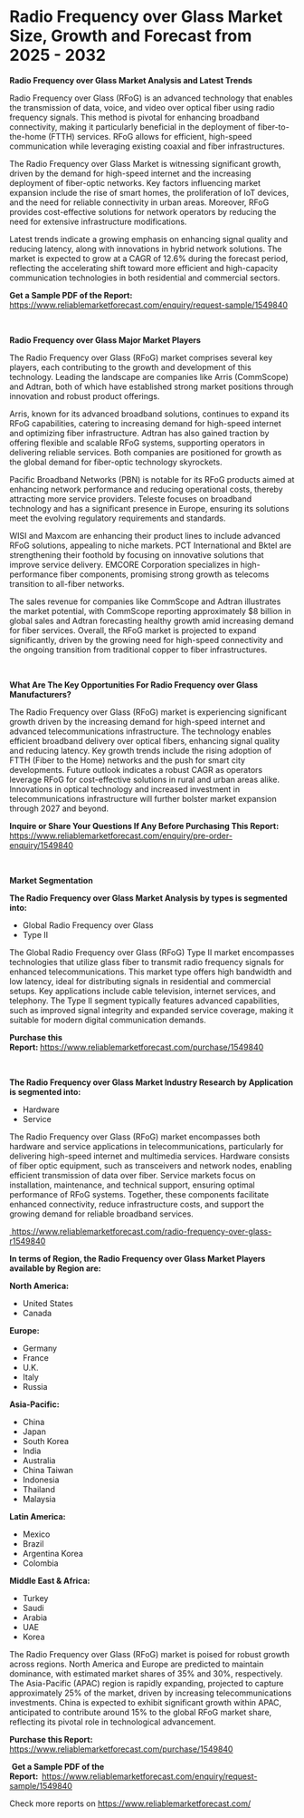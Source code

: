 <p><h1>Radio Frequency over Glass Market Size, Growth and Forecast from 2025 - 2032</h1></p><p><strong>Radio Frequency over Glass Market Analysis and Latest Trends</strong></p>
<p><p>Radio Frequency over Glass (RFoG) is an advanced technology that enables the transmission of data, voice, and video over optical fiber using radio frequency signals. This method is pivotal for enhancing broadband connectivity, making it particularly beneficial in the deployment of fiber-to-the-home (FTTH) services. RFoG allows for efficient, high-speed communication while leveraging existing coaxial and fiber infrastructures.</p><p>The Radio Frequency over Glass Market is witnessing significant growth, driven by the demand for high-speed internet and the increasing deployment of fiber-optic networks. Key factors influencing market expansion include the rise of smart homes, the proliferation of IoT devices, and the need for reliable connectivity in urban areas. Moreover, RFoG provides cost-effective solutions for network operators by reducing the need for extensive infrastructure modifications.</p><p>Latest trends indicate a growing emphasis on enhancing signal quality and reducing latency, along with innovations in hybrid network solutions. The market is expected to grow at a CAGR of 12.6% during the forecast period, reflecting the accelerating shift toward more efficient and high-capacity communication technologies in both residential and commercial sectors.</p></p>
<p><strong>Get a Sample PDF of the Report:&nbsp;</strong> <a href="https://www.reliablemarketforecast.com/enquiry/request-sample/1549840?utm_campaign=2268&utm_medium=2&utm_source=Github&utm_content=ia&utm_term=10022025&utm_id=radio-frequency-over-glass">https://www.reliablemarketforecast.com/enquiry/request-sample/1549840</a></p>
<p>&nbsp;</p>
<p><strong>Radio Frequency over Glass Major Market Players</strong></p>
<p><p>The Radio Frequency over Glass (RFoG) market comprises several key players, each contributing to the growth and development of this technology. Leading the landscape are companies like Arris (CommScope) and Adtran, both of which have established strong market positions through innovation and robust product offerings. </p><p>Arris, known for its advanced broadband solutions, continues to expand its RFoG capabilities, catering to increasing demand for high-speed internet and optimizing fiber infrastructure. Adtran has also gained traction by offering flexible and scalable RFoG systems, supporting operators in delivering reliable services. Both companies are positioned for growth as the global demand for fiber-optic technology skyrockets.</p><p>Pacific Broadband Networks (PBN) is notable for its RFoG products aimed at enhancing network performance and reducing operational costs, thereby attracting more service providers. Teleste focuses on broadband technology and has a significant presence in Europe, ensuring its solutions meet the evolving regulatory requirements and standards.</p><p>WISI and Maxcom are enhancing their product lines to include advanced RFoG solutions, appealing to niche markets. PCT International and Bktel are strengthening their foothold by focusing on innovative solutions that improve service delivery. EMCORE Corporation specializes in high-performance fiber components, promising strong growth as telecoms transition to all-fiber networks.</p><p>The sales revenue for companies like CommScope and Adtran illustrates the market potential, with CommScope reporting approximately $8 billion in global sales and Adtran forecasting healthy growth amid increasing demand for fiber services. Overall, the RFoG market is projected to expand significantly, driven by the growing need for high-speed connectivity and the ongoing transition from traditional copper to fiber infrastructures.</p></p>
<p>&nbsp;</p>
<p><strong>What Are The Key Opportunities For Radio Frequency over Glass Manufacturers?</strong></p>
<p><p>The Radio Frequency over Glass (RFoG) market is experiencing significant growth driven by the increasing demand for high-speed internet and advanced telecommunications infrastructure. The technology enables efficient broadband delivery over optical fibers, enhancing signal quality and reducing latency. Key growth trends include the rising adoption of FTTH (Fiber to the Home) networks and the push for smart city developments. Future outlook indicates a robust CAGR as operators leverage RFoG for cost-effective solutions in rural and urban areas alike. Innovations in optical technology and increased investment in telecommunications infrastructure will further bolster market expansion through 2027 and beyond.</p></p>
<p><strong>Inquire or Share Your Questions If Any Before Purchasing This Report:</strong> <a href="https://www.reliablemarketforecast.com/enquiry/pre-order-enquiry/1549840?utm_campaign=2268&utm_medium=2&utm_source=Github&utm_content=ia&utm_term=10022025&utm_id=radio-frequency-over-glass">https://www.reliablemarketforecast.com/enquiry/pre-order-enquiry/1549840</a></p>
<p>&nbsp;</p>
<p><strong>Market Segmentation</strong></p>
<p><strong>The Radio Frequency over Glass Market Analysis by types is segmented into:</strong></p>
<p><ul><li>Global Radio Frequency over Glass</li><li>Type II</li></ul></p>
<p><p>The Global Radio Frequency over Glass (RFoG) Type II market encompasses technologies that utilize glass fiber to transmit radio frequency signals for enhanced telecommunications. This market type offers high bandwidth and low latency, ideal for distributing signals in residential and commercial setups. Key applications include cable television, internet services, and telephony. The Type II segment typically features advanced capabilities, such as improved signal integrity and expanded service coverage, making it suitable for modern digital communication demands.</p></p>
<p><strong>Purchase this Report:&nbsp;</strong><a href="https://www.reliablemarketforecast.com/purchase/1549840?utm_campaign=2268&utm_medium=2&utm_source=Github&utm_content=ia&utm_term=10022025&utm_id=radio-frequency-over-glass">https://www.reliablemarketforecast.com/purchase/1549840</a></p>
<p>&nbsp;</p>
<p><strong>The Radio Frequency over Glass Market Industry Research by Application is segmented into:</strong></p>
<p><ul><li>Hardware</li><li>Service</li></ul></p>
<p><p>The Radio Frequency over Glass (RFoG) market encompasses both hardware and service applications in telecommunications, particularly for delivering high-speed internet and multimedia services. Hardware consists of fiber optic equipment, such as transceivers and network nodes, enabling efficient transmission of data over fiber. Service markets focus on installation, maintenance, and technical support, ensuring optimal performance of RFoG systems. Together, these components facilitate enhanced connectivity, reduce infrastructure costs, and support the growing demand for reliable broadband services.</p></p>
<p><a href="https://www.reliablemarketforecast.com/radio-frequency-over-glass-r1549840?utm_campaign=2268&utm_medium=2&utm_source=Github&utm_content=ia&utm_term=10022025&utm_id=radio-frequency-over-glass">&nbsp;https://www.reliablemarketforecast.com/radio-frequency-over-glass-r1549840</a></p>
<p><strong>In terms of Region, the Radio Frequency over Glass Market Players available by Region are:</strong></p>
<p>
    <p> <strong> North America: </strong>
        <ul>
            <li>United States</li>
            <li>Canada</li>
        </ul>
        </p> 
    <p> <strong> Europe: </strong>
        <ul>
            <li>Germany</li>
            <li>France</li>
            <li>U.K.</li>
            <li>Italy</li>
            <li>Russia</li>
        </ul>
        </p> 
    <p> <strong> Asia-Pacific: </strong>
        <ul>
            <li>China</li>
            <li>Japan</li>
            <li>South Korea</li>
            <li>India</li>
            <li>Australia</li>
            <li>China Taiwan</li>
            <li>Indonesia</li>
            <li>Thailand</li>
            <li>Malaysia</li>
        </ul>
        </p> 
    <p> <strong> Latin America: </strong>
        <ul>
            <li>Mexico</li>
            <li>Brazil</li>
            <li>Argentina Korea</li>
            <li>Colombia</li>
        </ul>
        </p> 
    <p> <strong> Middle East & Africa: </strong>
        <ul>
            <li>Turkey</li>
            <li>Saudi</li>
            <li>Arabia</li>
            <li>UAE</li>
            <li>Korea</li>
        </ul>
    </p>
    </p>
<p><p>The Radio Frequency over Glass (RFoG) market is poised for robust growth across regions. North America and Europe are predicted to maintain dominance, with estimated market shares of 35% and 30%, respectively. The Asia-Pacific (APAC) region is rapidly expanding, projected to capture approximately 25% of the market, driven by increasing telecommunications investments. China is expected to exhibit significant growth within APAC, anticipated to contribute around 15% to the global RFoG market share, reflecting its pivotal role in technological advancement.</p></p>
<p><strong>Purchase this Report: </strong><a href="https://www.reliablemarketforecast.com/purchase/1549840?utm_campaign=2268&utm_medium=2&utm_source=Github&utm_content=ia&utm_term=10022025&utm_id=radio-frequency-over-glass">https://www.reliablemarketforecast.com/purchase/1549840</a></p>
<p>&nbsp;<strong>Get a Sample PDF of the Report:&nbsp;&nbsp;</strong><a href="https://www.reliablemarketforecast.com/enquiry/request-sample/1549840?utm_campaign=2268&utm_medium=2&utm_source=Github&utm_content=ia&utm_term=10022025&utm_id=radio-frequency-over-glass">https://www.reliablemarketforecast.com/enquiry/request-sample/1549840</a></p>
<p><strong></strong></p>
<p>Check more reports on <a href="https://www.reliablemarketforecast.com/?utm_campaign=2268&utm_medium=2&utm_source=Github&utm_content=ia&utm_term=10022025&utm_id=radio-frequency-over-glass">https://www.reliablemarketforecast.com/</a></p>